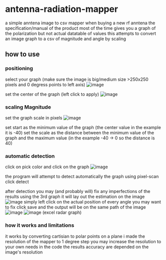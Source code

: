 # antenna-radiation-mapper
a simple anntena image to csv mapper
when buying a new rf anntena the specification/manual of the product most of the time gives you a graph of the polarization
but not actual datatable of values this attempts to convert an image graph to a csv of magnitude and angle by scaling


## how to use

### positioning
select your graph (make sure the image is big/medium size >250x250 pixels and 0 degress points to left axis)
![image](https://github.com/user-attachments/assets/0789d369-cebe-4c68-b23a-7f34a7ccd52f)

set the center of the graph (left click to apply)
![image](https://github.com/user-attachments/assets/bb651935-e1b6-49e1-a686-3caa7441261c)

### scaling Magnitude
set the graph scale in pixels
![image](https://github.com/user-attachments/assets/31ca8707-5da3-4d8f-9fc1-e43a63d87eb7)

set start as the minimum value of the graph (the center value in the example it is -40)
set the scale as the distance between the minimum value of the graph and the maximum value (in the example -40 -> 0 so the distance is 40)

### automatic detection

click on pick color and click on the graph
![image](https://github.com/user-attachments/assets/9753c160-9c4d-4054-bfaa-b77ce2f8b88a)

the program will attempt to detect automatically the graph using pixel-scan
click detect

after detection you may (and probably will) fix any imperfections of the results
using the 3rd graph it will lay out the estimation on the image
![image](https://github.com/user-attachments/assets/a7d24a45-6034-42b6-b03b-5cf2a27ccd93)
simply left click on the actual position of every angle you may want to fix
click save and the output will be on the same path of the image
![image](https://github.com/user-attachments/assets/e194d8c2-4955-4605-8dd6-d8ebd45d48ae)
![image](https://github.com/user-attachments/assets/1aa8efb3-e9d1-43f3-b46b-6b471687ca30)
(excel radar graph)

### how it works and limitations
it works by converting cartisian to polar points on a plane
i made the resolution of the mapper to 1 degree step you may increase the resolution to your own needs in the code
the results accuracy are depended on the image's resolution
